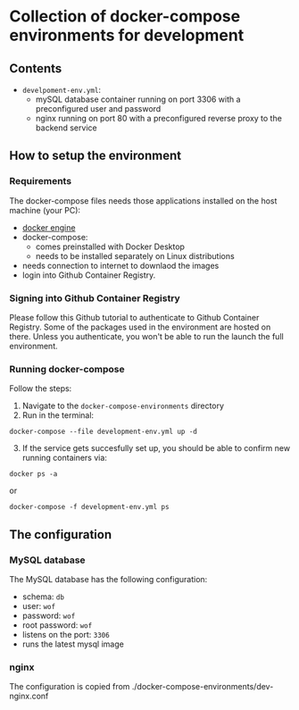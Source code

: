 # Collection of docker-compose environments for development
## Contents
* `develpoment-env.yml`:
  * mySQL database container running on port 3306 with a preconfigured user and password
  * nginx running on port 80 with a preconfigured reverse proxy to the backend service
## How to setup the environment
### Requirements
The docker-compose files needs those applications installed on the host machine (your PC):
* [docker engine](https://www.docker.com/get-started)
* docker-compose:
  * comes preinstalled with Docker Desktop
  * needs to be installed separately on Linux distributions
* needs connection to internet to downlaod the images
* login into Github Container Registry.

### Signing into Github Container Registry
Please follow this Github tutorial to authenticate to Github Container Registry. Some of the packages used in the environment are hosted on there. Unless you authenticate, you won't be able to run the launch the full environment.

### Running docker-compose
Follow the steps:
1. Navigate to the `docker-compose-environments` directory
2. Run in the terminal:
```
docker-compose --file development-env.yml up -d
```
3. If the service gets succesfully set up, you should be able to confirm new running containers via:
```
docker ps -a
```
or
```
docker-compose -f development-env.yml ps
```

## The configuration
### MySQL database
The MySQL database has the following configuration:
* schema: `db`
* user: `wof`
* password: `wof`
* root password: `wof`
* listens on the port: `3306`
* runs the latest mysql image

### nginx
The configuration is copied from ./docker-compose-environments/dev-nginx.conf
